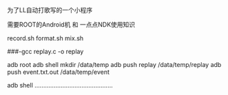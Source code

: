 为了LL自动打歌写的一个小程序

需要ROOT的Android机
和
一点点NDK使用知识

record.sh
format.sh
mix.sh

###-gcc replay.c -o replay

adb root
adb shell mkdir /data/temp
adb push replay /data/temp/replay
adb push event.txt.out /data/temp/event

adb shell .............................................

